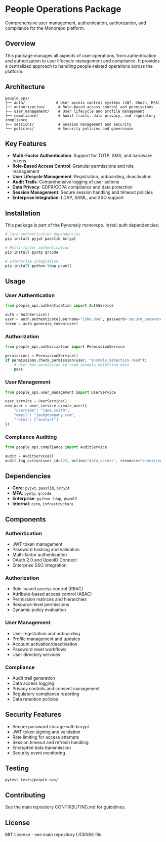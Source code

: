 # People Operations Package

Comprehensive user management, authentication, authorization, and compliance for the Monorepo platform.

## Overview

This package manages all aspects of user operations, from authentication and authorization to user lifecycle management and compliance. It provides a centralized approach to handling people-related operations across the platform.

## Architecture

```
people_ops/
├── auth/              # User access control systems (JWT, OAuth, MFA)
├── authorization/      # Role-based access control and permissions
├── user_management/    # User lifecycle and profile management
├── compliance/         # Audit trails, data privacy, and regulatory compliance
├── sessions/           # Session management and security
└── policies/           # Security policies and governance
```

## Key Features

- **Multi-Factor Authentication**: Support for TOTP, SMS, and hardware tokens
- **Role-Based Access Control**: Granular permissions and role management
- **User Lifecycle Management**: Registration, onboarding, deactivation
- **Audit Trails**: Comprehensive logging of user actions
- **Data Privacy**: GDPR/CCPA compliance and data protection
- **Session Management**: Secure session handling and timeout policies
- **Enterprise Integration**: LDAP, SAML, and SSO support

## Installation

This package is part of the Pynomaly monorepo. Install auth dependencies:

```bash
# Core authentication dependencies
pip install pyjwt passlib bcrypt

# Multi-factor authentication
pip install pyotp qrcode

# Enterprise integration
pip install python-ldap psaml2
```

## Usage

### User Authentication
```python
from people_ops.authentication import AuthService

auth = AuthService()
user = auth.authenticate(username="john.doe", password="secure_password")
token = auth.generate_token(user)
```

### Authorization
```python
from people_ops.authorization import PermissionService

permissions = PermissionService()
if permissions.check_permission(user, "anomaly_detection.read"):
    # User has permission to read anomaly detection data
    pass
```

### User Management
```python
from people_ops.user_management import UserService

user_service = UserService()
new_user = user_service.create_user({
    "username": "jane.smith",
    "email": "jane@company.com",
    "roles": ["analyst"]
})
```

### Compliance Auditing
```python
from people_ops.compliance import AuditService

audit = AuditService()
audit.log_action(user_id=123, action="data_access", resource="sensitive_dataset")
```

## Dependencies

- **Core**: `pyjwt`, `passlib`, `bcrypt`
- **MFA**: `pyotp`, `qrcode`
- **Enterprise**: `python-ldap`, `psaml2`
- **Internal**: `core`, `infrastructure`

## Components

### Authentication
- JWT token management
- Password hashing and validation
- Multi-factor authentication
- OAuth 2.0 and OpenID Connect
- Enterprise SSO integration

### Authorization
- Role-based access control (RBAC)
- Attribute-based access control (ABAC)
- Permission matrices and hierarchies
- Resource-level permissions
- Dynamic policy evaluation

### User Management
- User registration and onboarding
- Profile management and updates
- Account activation/deactivation
- Password reset workflows
- User directory services

### Compliance
- Audit trail generation
- Data access logging
- Privacy controls and consent management
- Regulatory compliance reporting
- Data retention policies

## Security Features

- Secure password storage with bcrypt
- JWT token signing and validation
- Rate limiting for access attempts
- Session timeout and refresh handling
- Encrypted data transmission
- Security event monitoring

## Testing

```bash
pytest tests/people_ops/
```

## Contributing

See the main repository CONTRIBUTING.md for guidelines.

## License

MIT License - see main repository LICENSE file.